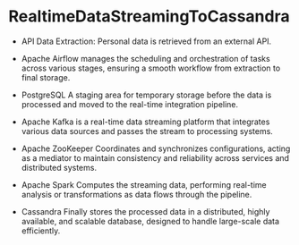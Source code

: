 # RealtimeDataStreamingToCassandra

* API Data Extraction: Personal data is retrieved from an external API.

* Apache Airflow manages the scheduling and orchestration of tasks across various stages, ensuring a smooth workflow from extraction to final storage.

* PostgreSQL A staging area for temporary storage before the data is processed and moved to the real-time integration pipeline.

* Apache Kafka is a real-time data streaming platform that integrates various data sources and passes the stream to processing systems.

* Apache ZooKeeper Coordinates and synchronizes configurations, acting as a mediator to maintain consistency and reliability across services and distributed systems.

* Apache Spark Computes the streaming data, performing real-time analysis or transformations as data flows through the pipeline.

* Cassandra Finally stores the processed data in a distributed, highly available, and scalable database, designed to handle large-scale data efficiently.
